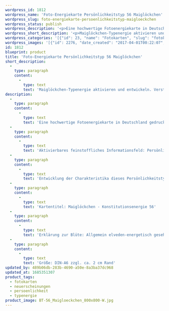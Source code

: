 ```yaml
---
wordpress_id: 1812
wordpress_name: 'Foto-Energiekarte Persönlichkeitstyp 56 Maiglöckchen'
wordpress_slug: foto-energiekarte-persoenlichkeitstyp-maigloeckchen
wordpress_status: publish
wordpress_description: '<p>Eine hochwertige Fotoenergiekarte in Deutschland gedruckt und in Handarbeit laminiert.  Sie ist in Postkartengröße (DIN-A6) gut zu transportieren und kann auch auf den Körper aufgelegt werden.</p><p>Aktivierbares feinstoffliches Informationsfeld: Persönlichkeitsenergie eines Maiglöckchen-Typs: <span class="s1">Friedfertig, streitfähig, kontaktfreudig, stark</span>.</p><p>Entwicklung der Charakteristika dieses Persönlichkeitstyps. Stärkung der entsprechenden Persönlichkeit mit ihrer besonderen Energiequalität. Ausgleich und Veränderung ungünstiger Zustände innerhalb einer Person, die aufgrund dieser Konstitution entstanden sind. Annahme und Verständnis für einen Menschen mit dieser Persönlichkeitsenergie. Eine Stärkung der eigenen Persönlichkeitsenergie sowie die Beschäftigung mit der Energie anderer Persönlichkeiten kann insgesamt das eigene Selbstbewusstsein stärken.</p><p>Kartentitel: Maiglöckchen - Konstitutionsenergie 56</p><p class="p1"><span class="s1">Erklärung zur Blüte: Allgemein elveden-energetisch gesehen steht ein Maiglöckchen unter anderem für "Freundlichkeit, Sinn für das Praktikable, Besonnenheit".<br />G</span>röße: DIN-A6 zzgl. ca. 2 cm Rand</p><p>Andere Formate sind individuell für Sie innerhalb weniger Tage herstellbar. Bitte kontaktieren Sie uns hierfür unter <a href="mailto:info@elvedenverlag.de">info@elvedenverlag.de</a>.</p><p>Anwendungshinweise</p>'
wordpress_short_description: '<p>Maiglöckchen-Typenergie aktivieren und entwickeln. Verständnis für diese Typenergie gewinnen (&#8222;f<span class="s1">riedfertig, streitfähig, kontaktfreudig, stark</span>&#8222;)<br /><em>Hinweis: Das Wasserzeichen „Elveden Verlag Energiebild“ wird nicht mit gedruckt</em></p>'
wordpress_categories: '[{"id": 23, "name": "Fotokarten", "slug": "fotokarten"}, {"id": 66, "name": "Neuerscheinungen", "slug": "neuerscheinungen"}, {"id": 37, "name": "Pers\u00f6nlichkeit", "slug": "persoenlichkeit"}, {"id": 90, "name": "Typenergie", "slug": "typenergie"}]'
wordpress_images: '[{"id": 2276, "date_created": "2017-04-01T00:22:07", "date_created_gmt": "2017-03-31T20:22:07", "date_modified": "2017-04-01T00:22:07", "date_modified_gmt": "2017-03-31T20:22:07", "src": "https://my.feenbaum.de/wp-content/uploads/2017/05/BT-56_Maigloeckchen_800x800-W.jpg", "name": "BT-56_Maigloeckchen_800x800-W", "alt": ""}]'
id: 1812
blueprint: product
title: 'Foto-Energiekarte Persönlichkeitstyp 56 Maiglöckchen'
short_description:
  -
    type: paragraph
    content:
      -
        type: text
        text: 'Maiglöckchen-Typenergie aktivieren und entwickeln. Verständnis für diese Typenergie gewinnen (''friedfertig, streitfähig, kontaktfreudig, stark'')'
description:
  -
    type: paragraph
    content:
      -
        type: text
        text: 'Eine hochwertige Fotoenergiekarte in Deutschland gedruckt und in Handarbeit laminiert.  Sie ist in Postkartengröße (DIN-A6) gut zu transportieren und kann auch auf den Körper aufgelegt werden.'
  -
    type: paragraph
    content:
      -
        type: text
        text: 'Aktivierbares feinstoffliches Informationsfeld: Persönlichkeitsenergie eines Maiglöckchen-Typs: Friedfertig, streitfähig, kontaktfreudig, stark.'
  -
    type: paragraph
    content:
      -
        type: text
        text: 'Entwicklung der Charakteristika dieses Persönlichkeitstyps. Stärkung der entsprechenden Persönlichkeit mit ihrer besonderen Energiequalität. Ausgleich und Veränderung ungünstiger Zustände innerhalb einer Person, die aufgrund dieser Konstitution entstanden sind. Annahme und Verständnis für einen Menschen mit dieser Persönlichkeitsenergie. Eine Stärkung der eigenen Persönlichkeitsenergie sowie die Beschäftigung mit der Energie anderer Persönlichkeiten kann insgesamt das eigene Selbstbewusstsein stärken.'
  -
    type: paragraph
    content:
      -
        type: text
        text: 'Kartentitel: Maiglöckchen - Konstitutionsenergie 56'
  -
    type: paragraph
    content:
      -
        type: text
        text: 'Erklärung zur Blüte: Allgemein elveden-energetisch gesehen steht ein Maiglöckchen unter anderem für "Freundlichkeit, Sinn für das Praktikable, Besonnenheit".'
  -
    type: paragraph
    content:
      -
        type: text
        text: 'Größe: DIN-A6 zzgl. ca. 2 cm Rand'
updated_by: 489b06db-283b-4690-a50e-8a3ba37dc968
updated_at: 1685351307
product_tags:
  - fotokarten
  - neuerscheinungen
  - persoenlichkeit
  - typenergie
product_image: BT-56_Maigloeckchen_800x800-W.jpg
---
```


